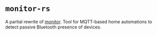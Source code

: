 `monitor-rs`
============

A partial rewrite of [monitor](https://github.com/andrewjfreyer/monitor/). Tool
for MQTT-based home automations to detect passive Bluetooth presence of devices.
